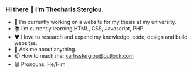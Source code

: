 ### Hi there 👋 I'm Theoharis Stergiou.

- 🔭 I’m currently working on a website for my thesis at my university.
- 📚 I’m currently learning HTML, CSS, Javascript, PHP.
- ❤️ I love to research and expand my knowledge, code, design and build websites.
- 💬 Ask me about anything.
- 📫 How to reach me: xarhsstergiou@outlook.com
- 😄 Pronouns: He/Him
